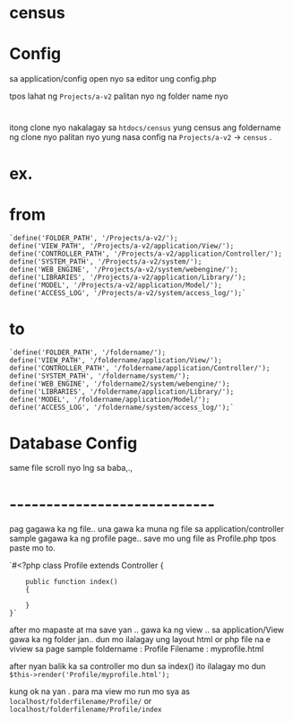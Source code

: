 # census

# Config
sa application/config
open nyo sa editor ung config.php

tpos lahat ng `Projects/a-v2` palitan nyo ng folder name nyo
# 
itong clone nyo nakalagay sa `htdocs/census` yung census ang foldername ng clone nyo
palitan nyo yung nasa config na `Projects/a-v2` -> `census` .
# ex.
# from
    `define('FOLDER_PATH', '/Projects/a-v2/');
    define('VIEW_PATH', '/Projects/a-v2/application/View/');
    define('CONTROLLER_PATH', '/Projects/a-v2/application/Controller/');
    define('SYSTEM_PATH', '/Projects/a-v2/system/');
    define('WEB_ENGINE', '/Projects/a-v2/system/webengine/');
    define('LIBRARIES', '/Projects/a-v2/application/Library/');
    define('MODEL', '/Projects/a-v2/application/Model/');
    define('ACCESS_LOG', '/Projects/a-v2/system/access_log/');`
    
 # to
    `define('FOLDER_PATH', '/foldername/');
    define('VIEW_PATH', '/foldername/application/View/');
    define('CONTROLLER_PATH', '/foldername/application/Controller/');
    define('SYSTEM_PATH', '/foldername/system/');
    define('WEB_ENGINE', '/foldername2/system/webengine/');
    define('LIBRARIES', '/foldername/application/Library/');
    define('MODEL', '/foldername/application/Model/');
    define('ACCESS_LOG', '/foldername/system/access_log/');`
    
    
# Database Config
  same file scroll nyo lng sa baba,.,
  
  
  
  
  # ----------------------------
  pag gagawa ka ng file.. una gawa ka muna ng file sa application/controller
  sample gagawa ka ng profile page.. save mo ung file as Profile.php
  tpos paste mo to.
  
 `#<?php
    class Profile extends Controller 
    {

        public function index()
        {

        }
    }`

after mo mapaste at ma save yan .. gawa ka ng view ..
sa application/View
gawa ka ng folder jan.. dun mo ilalagay ung layout html or php file na e viview sa page
sample 
foldername : Profile
Filename : myprofile.html

after nyan balik ka sa controller mo dun sa index()
ito ilalagay mo dun 
`$this->render('Profile/myprofile.html');`


kung ok na yan . para ma view mo run mo sya as 
`localhost/folderfilename/Profile/` or `localhost/folderfilename/Profile/index`

